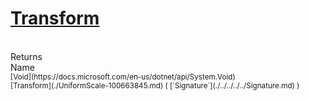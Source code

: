 # [Transform](./UniformScale-100663845.md)


<br>
Returns<img width=500/>Name
<br>
<sub>[Void](https://docs.microsoft.com/en-us/dotnet/api/System.Void)</sub><img width=500/><sub>[Transform](./UniformScale-100663845.md) ( [`Signature`](./../../../../Signature.md) )</sub><br>


